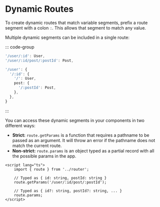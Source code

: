 # Dynamic Routes

To create dynamic routes that match variable segments, prefix a route segment with a colon `:`. This allows that segment to match any value.

Multiple dynamic segments can be included in a single route:

::: code-group

```ts [Flat mode]
'/user/:id': User,
'/user/:id/post/:postId': Post,
```

```ts [Tree mode]
'/user': {
  '/:id': {
    '/': User,
    post: {
      '/:postId': Post,
    },
  },
}
```

:::

You can access these dynamic segments in your components in two different ways:

- **Strict:** `route.getParams` is a function that requires a pathname to be passed as an argument. It will throw an error if the pathname does not match the current route.
- **Non-strict:** `route.params` is an object typed as a partial record with all the possible params in the app.

```svelte [Post.svelte]
<script lang="ts">
	import { route } from '../router';

	// Typed as { id: string, postId: string }
	route.getParams('/user/:id/post/:postId');

	// Typed as { id?: string, postId?: string, ... }
	route.params;
</script>
```
